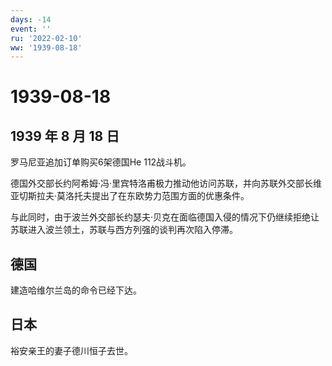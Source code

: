 ```yaml
---
days: -14
event: ''
ru: '2022-02-10'
ww: '1939-08-18'
---
```


# 1939-08-18

## 1939 年 8 月 18 日

罗马尼亚追加订单购买6架德国He 112战斗机。

德国外交部长约阿希姆·冯·里宾特洛甫极力推动他访问苏联，并向苏联外交部长维亚切斯拉夫·莫洛托夫提出了在东欧势力范围方面的优惠条件。

与此同时，由于波兰外交部长约瑟夫·贝克在面临德国入侵的情况下仍继续拒绝让苏联进入波兰领土，苏联与西方列强的谈判再次陷入停滞。

## 德国

建造哈维尔兰岛的命令已经下达。

## 日本

裕安亲王的妻子德川恒子去世。